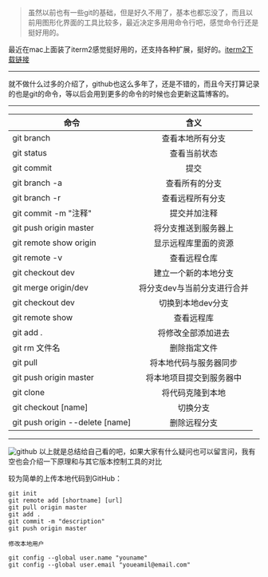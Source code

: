 > 虽然以前也有一些git的基础，但是好久不用了，基本也都忘没了，而且以前用图形化界面的工具比较多，最近决定多用用命令行吧，感觉命令行还是挺好用的。

最近在mac上面装了iterm2感觉挺好用的，还支持各种扩展，挺好的。[iterm2下载链接](http://www.iterm2.com/)

----
就不做什么过多的介绍了，github也这么多年了，还是不错的，而且今天打算记录的也是git的命令，等以后会用到更多的命令的时候也会更新这篇博客的。

----

| 命令        | 含义           |
| ------------- |:-------------:|
|git branch      | 查看本地所有分支  |
|git status       |查看当前状态          | 
|git commit     | 提交                        |
|git branch -a |查看所有的分支       |
|git branch -r  |查看远程所有分支   |
|git commit -m "注释"| 提交并加注释|
|git push origin master|将分支推送到服务器上|
|git remote show origin|显示远程库里面的资源|
|git remote -v|查看远程仓库|
|git checkout dev|建立一个新的本地分支|
|git merge origin/dev|将分支dev与当前分支进行合并|
|git checkout dev|切换到本地dev分支|
|git remote show|查看远程库|
|git add .|将修改全部添加进去|
|git rm 文件名|删除指定文件|
|git pull|将本地代码与服务器同步|
|git push origin master|将本地项目提交到服务器中|
|git clone|将代码克隆到本地|
|git checkout [name]|切换分支|
|git push origin --delete [name]|删除远程分支|
----

![github](http://upload-images.jianshu.io/upload_images/2585384-2a10c46f536c94a8.png?imageMogr2/auto-orient/strip%7CimageView2/2/w/1240)
以上就是总结给自己看的吧，如果大家有什么疑问也可以留言问，我有空也会介绍一下原理和与其它版本控制工具的对比


较为简单的上传本地代码到GitHub：
````
git init
git remote add [shortname] [url]
git pull origin master
git add .
git commit -m "description"
git push origin master
````

```
修改本地用户

git config --global user.name "youname"
git config --global user.email "youeamil@email.com"
```


